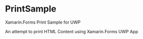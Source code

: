 # PrintSample
Xamarin.Forms Print Sample for UWP

An attempt to print HTML Content using Xamarin.Forms UWP App
